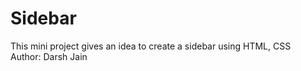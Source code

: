 # Sidebar
This mini project gives an idea to create a sidebar using HTML, CSS <br>
Author: Darsh Jain